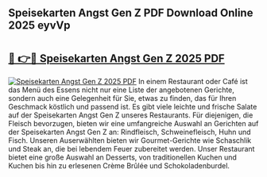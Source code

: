 ## Speisekarten Angst Gen Z PDF Download Online 2025 eyvVp

# <h2><a href="http://gc6jc9.nevu.top/?p=Speisekarten+Angst+Gen+Z">🔗 👉🔴 Speisekarten Angst Gen Z 2025 PDF</a></h2>

[![Speisekarten Angst Gen Z 2025 PDF](https://i.imgur.com/dBaPXMq.png)](http://gc6jc9.nevu.top/?p=Speisekarten+Angst+Gen+Z)
In einem Restaurant oder Café ist das Menü des Essens nicht nur eine Liste der angebotenen Gerichte, sondern auch eine Gelegenheit für Sie, etwas zu finden, das für Ihren Geschmack köstlich und passend ist. Es gibt viele leichte und frische Salate auf der Speisekarten Angst Gen Z unseres Restaurants. Für diejenigen, die Fleisch bevorzugen, bieten wir eine umfangreiche Auswahl an Gerichten auf der Speisekarten Angst Gen Z an: Rindfleisch, Schweinefleisch, Huhn und Fisch. Unseren Auserwählten bieten wir Gourmet-Gerichte wie Schaschlik und Steak an, die bei lebendem Feuer zubereitet werden. Unser Restaurant bietet eine große Auswahl an Desserts, von traditionellen Kuchen und Kuchen bis hin zu erlesenen Crème Brûlée und Schokoladenburdel.
